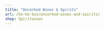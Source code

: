 ```yaml
---
title: "Uncorked Wines & Spirits"
url: /ho-ho-kus/uncorked-wines-und-spirits/
shop: Spirituosen
---
```

